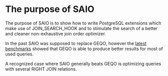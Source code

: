 The purpose of SAIO
============

The purpose of SAIO is to show how to write PostgreSQL extensions which make use
 of JOIN_SEARCH_HOOK and to stimulate the search of a better and cleaner 
non-exhaustive join order optimizer.

In the past SAIO was supposed to replace GEQO, however 
the [latest benchmarks](https://github.com/parkag/saio_benchmarks) showed that GEQO is able
 to produce better results for most of used queries.

A recognized case where SAIO generally beats GEQO is optimizing queries with
several RIGHT JOIN relations.
